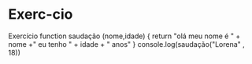 # Exerc-cio
Exercício 
function saudação (nome,idade) {
  return "olá meu nome é " + nome +" eu tenho " + idade + " anos"
}
console.log(saudação("Lorena" , 18))

